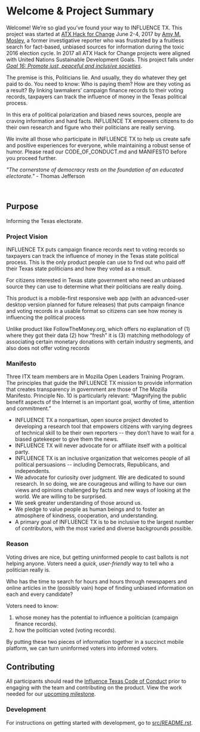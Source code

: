 # Welcome & Project Summary 
Welcome! We’re so glad you’ve found your way to INFLUENCE TX. This project was started at [ATX Hack for Change](http://atxhackforchange.org/) June 2-4, 2017 by [Amy M. Mosley](https://github.com/AmyMosley), a former investigative reporter who was frustrated by a fruitless search for fact-based, unbiased sources for information during the toxic 2016 election cycle. In 2017 all ATX Hack for Change projects were aligned with United Nations Sustainable Development Goals. This project falls under [*Goal 16: Promote just, peaceful and inclusive societies*](http://www.un.org/sustainabledevelopment/peace-justice/). 

The premise is this, Politicians lie.
And usually, they do whatever they get paid to do. You need to know:
Who is paying them?
How are they voting as a result? 
By linking lawmakers’ campaign finance records to their voting records, taxpayers can track the influence of money in the Texas political process. 

In this era of political polarization and biased news sources, people are craving information and hard facts. INFLUENCE TX empowers citizens to do their own research and figure who their politicians are really serving. 

We invite all those who participate in INFLUENCE TX to help us create safe and positive experiences for everyone, while maintaining a robust sense of humor. Please read our CODE_OF_CONDUCT.md and MANIFESTO before you proceed further.


 _"The cornerstone of democracy rests on the foundation of an educated electorate."_ - Thomas Jefferson

<br />


## Purpose 
Informing the Texas electorate. 

### Project Vision 
INFLUENCE TX puts campaign finance records next to voting records so taxpayers can track the influence of money in the Texas state political process. This is the only product people can use to find out who paid off their Texas state politicians and how they voted as a result.


For citizens interested in Texas state government who need an unbiased source they can use to determine what their politicians are really doing.


This product is a mobile-first responsive web app (with an advanced-user desktop version planned for future releases) that puts campaign finance and voting records in a usable format so citizens can see how money is influencing the political process

Unlike product like FollowTheMoney.org, which offers no explanation of (1) where they got their data (2) how “fresh” it is (3) matching methodology of associating certain monetary donations with certain industry segments, and also does not offer voting records

### Manifesto
Three ITX team members are in Mozilla Open Leaders Training Program. The principles that guide the INFLUENCE TX mission to provide information that creates transparency in government are those of The Mozilla Manifesto. Principle No. 10 is particularly relevant: “Magnifying the public benefit aspects of the Internet is an important goal, worthy of time, attention and commitment.”

- INFLUENCE TX a nonpartisan, open source project devoted to developing a research tool that empowers citizens with varying degrees of technical skill to be their own reporters -- they don’t have to wait for a biased gatekeeper to give them the news.
- INFLUENCE TX will never advocate for or affiliate itself with a political party.
- INFLUENCE TX is an inclusive organization that welcomes people of all political persuasions -- including Democrats, Republicans, and independents.
- We advocate for curiosity over judgment. We are dedicated to sound research. In so doing, we are courageous and willing to have our own views and opinions challenged by facts and new ways of looking at the world. We are willing to be surprised.
- We seek greater understanding of those around us.
- We pledge to value people as human beings and to foster an atmosphere of kindness, cooperation, and understanding.
- A primary goal of INFLUENCE TX is to be inclusive to the largest number of contributors, with the most varied and diverse backgrounds possible.


### Reason
Voting drives are nice, but getting uninformed people to cast ballots is not helping anyone. Voters need a _quick_, _user-friendly_ way to tell who a politician really is.

Who has the time to search for hours and hours through newspapers and online articles in the (possibly vain) hope of finding unbiased information on each and every candidate?

Voters need to know:
1. whose money has the potential to influence a politician (campaign finance records).
1. how the politician voted (voting records).

By putting these two pieces of information together in a succinct mobile platform, we can turn uninformed voters into informed voters. 


## Contributing
All participants should read the [Influence Texas Code of Conduct](https://drive.google.com/open?id=1hZj11BGqwX5IR3EbeIRih1Up5PT_nna3gX8lwXXrDTY) prior to engaging with the team and contributing on the product.
</b>
View the work needed for our [upcoming milestone](https://github.com/open-austin/influence-texas/milestones).



### Development
For instructions on getting started with development, go to [src/README.rst](src/README.rst).

